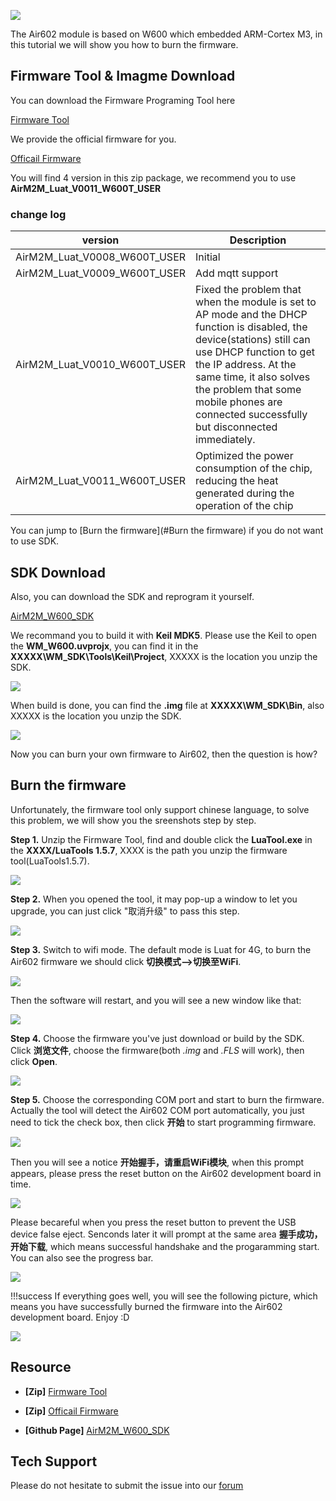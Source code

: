 


![](https://github.com/SeeedDocument/Air602_WiFi_Module/raw/master/img/main.jpg)


The Air602 module is based on W600 which embedded ARM-Cortex M3, in this tutorial we will show you how to burn the firmware.


## Firmware Tool & Imagme Download

You can download the Firmware Programing Tool here 

[Firmware Tool](https://v2.fangcloud.com/share/f348cba5a0e3899fd97c57b9f2)


We provide the official firmware for you.

[Officail Firmware](https://github.com/SeeedDocument/Air602_WiFi_Module/raw/master/res/Air602_img.zip)

You will find 4 version in this zip package, we recommend you to use **AirM2M_Luat_V0011_W600T_USER**

### change log

|version|Description|
|--|--|
|AirM2M_Luat_V0008_W600T_USER|Initial|
|AirM2M_Luat_V0009_W600T_USER|Add mqtt support|
|AirM2M_Luat_V0010_W600T_USER|Fixed the problem that when the module is set to AP mode and the DHCP function is disabled, the device(stations) still can use DHCP function to get the IP address. At the same time, it also solves the problem that some mobile phones are connected successfully but disconnected immediately.|
|AirM2M_Luat_V0011_W600T_USER|Optimized the power consumption of the chip, reducing the heat generated during the operation of the chip|


You can jump to [Burn the firmware](#Burn the firmware) if you do not want to use SDK.

## SDK Download

Also, you can download the SDK and reprogram it yourself. 

[AirM2M_W600_SDK](https://github.com/openLuat/Luat_WiFi_WM_W600)

We recommand you to build it with **Keil MDK5**. Please use the Keil to open the **WM_W600.uvprojx**, you can find it in the **XXXXX\WM_SDK\Tools\Keil\Project**, XXXXX is the location you unzip the SDK.

![](https://github.com/SeeedDocument/Air602_WiFi_Module/raw/master/img/KEIL_path.jpg)


When build is done, you can find the **.img** file at **XXXXX\WM_SDK\Bin**, also XXXXX is the location you unzip the SDK.

![](https://github.com/SeeedDocument/Air602_WiFi_Module/raw/master/img/KEIL_path_1.jpg)

Now you can burn your own firmware to Air602, then the question is how?

## Burn the firmware

Unfortunately, the firmware tool only support chinese language, to solve this problem, we will show you the sreenshots step by step. 

**Step 1.** Unzip the Firmware Tool, find and double click the **LuaTool.exe** in the **XXXX/LuaTools 1.5.7**, XXXX is the path you unzip the firmware tool(LuaTools1.5.7).

![](https://github.com/SeeedDocument/Air602_WiFi_Module/raw/master/img/Luat_path_1.jpg)

**Step 2.** When you opened the tool, it may pop-up a window to let you upgrade, you can just click "取消升级" to pass this step.

![](https://github.com/SeeedDocument/Air602_WiFi_Module/raw/master/img/Tool_1.jpg)


**Step 3.** Switch to wifi mode. The default mode is Luat for 4G, to burn the Air602 firmware we should click **切换模式-->切换至WiFi**. 

![](https://github.com/SeeedDocument/Air602_WiFi_Module/raw/master/img/Tool_2.jpg)

Then the software will restart, and you will see a new window like that:

![](https://github.com/SeeedDocument/Air602_WiFi_Module/raw/master/img/Tool_3.jpg)

**Step 4.** Choose the firmware you've just download or build by the SDK. Click **浏览文件**, choose the firmware(both *.img* and *.FLS* will work), then click **Open**.

![](https://github.com/SeeedDocument/Air602_WiFi_Module/raw/master/img/Tool_4.jpg)

**Step 5.** Choose the corresponding COM port and start to burn the firmware. Actually the tool will detect the Air602 COM port automatically, you just need to tick the check box, then click **开始** to start programming firmware.

![](https://github.com/SeeedDocument/Air602_WiFi_Module/raw/master/img/Tool_5.jpg)

Then you will see a notice **开始握手，请重启WiFi模块**, when this prompt appears, please press the reset button on the Air602 development board in time. 

![](https://github.com/SeeedDocument/Air602_WiFi_Module/raw/master/img/Tool_6.jpg)

Please becareful when you press the reset button to prevent the USB device false eject. Senconds later it will prompt at the same area **握手成功，开始下载**, which means successful handshake and the progaramming start. You can also see the progress bar.

![](https://github.com/SeeedDocument/Air602_WiFi_Module/raw/master/img/Tool_7.jpg)


!!!success
        If everything goes well, you will see the following picture, which means you have successfully burned the firmware into the Air602 development board. Enjoy :D
    
![](https://github.com/SeeedDocument/Air602_WiFi_Module/raw/master/img/Tool_8.jpg)


## Resource

- **[Zip]** [Firmware Tool](https://v2.fangcloud.com/share/f348cba5a0e3899fd97c57b9f2)

- **[Zip]** [Officail Firmware](https://github.com/SeeedDocument/Air602_WiFi_Module/raw/master/res/Air602_img.zip)

- **[Github Page]** [AirM2M_W600_SDK](https://github.com/openLuat/Luat_WiFi_WM_W600)


## Tech Support

Please do not hesitate to submit the issue into our [forum](https://forum.seeedstudio.com/)

